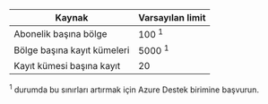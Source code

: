 
| Kaynak | Varsayılan limit |
| --- | --- |
| Abonelik başına bölge |100 <sup>1</sup> |
| Bölge başına kayıt kümeleri |5000 <sup>1</sup> |
| Kayıt kümesi başına kayıt |20 |

<sup>1</sup> durumda bu sınırları artırmak için Azure Destek birimine başvurun.
